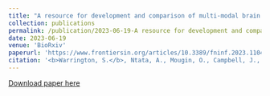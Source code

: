 ```yaml
---
title: "A resource for development and comparison of multi-modal brain 3T MRI harmonisation approaches"
collection: publications
permalink: /publication/2023-06-19-A resource for development and comparison of multi-modal brain 3T MRI harmonisation approaches
date: 2023-06-19
venue: 'BioRxiv'
paperurl: 'https://www.frontiersin.org/articles/10.3389/fninf.2023.1104508'
citation: '<b>Warrington, S.</b>, Ntata, A., Mougin, O., Campbell, J., Torchi, A., Craig, M., Alfaro-Almagro, F. , Miller, K., Morgan, P., Jenkinson, M., Sotiropoulos, S. (2023) “A Resource for Development and Comparison of Multi-Modal Brain 3T MRI Harmonisation Approaches”, <i>BioRxiv</i>, doi.org/10.1101/2023.06.16.545260'
---
```


<a href='https://doi.org/10.1101/2023.06.16.545260'>Download paper here</a>

